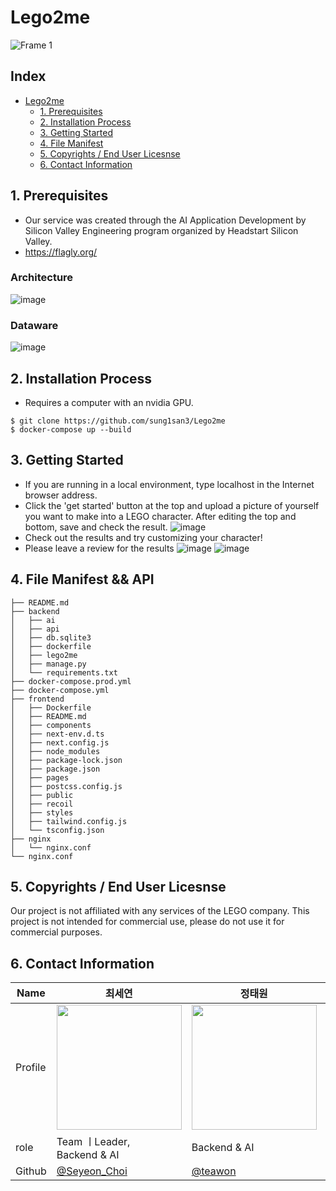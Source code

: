 # Lego2me
![Frame 1](https://user-images.githubusercontent.com/54930877/151214445-027c87e3-d8c5-4cbc-aac9-7cec41e1e20d.jpg)

## Index
- [Lego2me](#lego2me)
  - [1. Prerequisites](#1-prerequisites)
  - [2. Installation Process](#2-installation-process)
  - [3. Getting Started](#3-getting-started)
  - [4. File Manifest](#4-file-manifest)
  - [5. Copyrights / End User Licesnse](#5-copyrights--end-user-licesnse)
  - [6. Contact Information](#6-contact-information)

## 1. Prerequisites
- Our service was created through the AI Application Development by Silicon Valley Engineering program organized by Headstart Silicon Valley. 
- https://flagly.org/
### **Architecture**
![image](https://user-images.githubusercontent.com/54930877/151213519-4f122273-bca5-47b4-99e2-2f0aeb5b05f5.png)
### **Dataware**
![image](https://user-images.githubusercontent.com/54930877/151213688-5ee75c1f-e916-482f-890d-5bdf5c91352a.png)

## 2. Installation Process
- Requires a computer with an nvidia GPU.
```
$ git clone https://github.com/sung1san3/Lego2me
$ docker-compose up --build
```
## 3. Getting Started
- If you are running in a local environment, type localhost in the Internet browser address.
- Click the 'get started' button at the top and upload a picture of yourself you want to make into a LEGO character. After editing the top and bottom, save and check the result.
![image](https://user-images.githubusercontent.com/54930877/151208137-9c34e377-4610-4d8c-b839-d198c4f57447.png)
- Check out the results and try customizing your character!
- Please leave a review for the results
![image](https://user-images.githubusercontent.com/54930877/151210758-16a7822d-d600-4cdd-abd8-1bb283b2606b.png)
![image](https://user-images.githubusercontent.com/54930877/151211337-11d81eed-b686-44a6-96b9-16c7bb6d9935.png)


## 4. File Manifest && API
```
├── README.md
├── backend
│   ├── ai
│   ├── api
│   ├── db.sqlite3
│   ├── dockerfile
│   ├── lego2me
│   ├── manage.py
│   └── requirements.txt
├── docker-compose.prod.yml
├── docker-compose.yml
├── frontend
│   ├── Dockerfile
│   ├── README.md
│   ├── components
│   ├── next-env.d.ts
│   ├── next.config.js
│   ├── node_modules
│   ├── package-lock.json
│   ├── package.json
│   ├── pages
│   ├── postcss.config.js
│   ├── public
│   ├── recoil
│   ├── styles
│   ├── tailwind.config.js
│   └── tsconfig.json
├── nginx
│   └── nginx.conf
└── nginx.conf
```

## 5. Copyrights / End User Licesnse
Our project is not affiliated with any services of the LEGO company.
This project is not intended for commercial use, please do not use it for commercial purposes.
## 6. Contact Information

| Name    | 최세연                                        |정태원                               | 권종석                                        | 허민                                    |
| ------- | --------------------------------------------- | ------------------------------------ | --------------------------------------------- | --------------------------------------- |
| Profile | <img width="200px" src="https://user-images.githubusercontent.com/54930877/151215016-6f79b9e0-52c4-4150-aae1-c0acf99c1bc0.png" />|<img width="200px" src="https://user-images.githubusercontent.com/54930877/151215390-7c3efaa5-305e-41c5-aafe-42ca58aa4969.png" />| <img width="200px" src="https://user-images.githubusercontent.com/54930877/151215550-6eb72027-28aa-4aac-a82c-861c5f3ea683.png" />| <img width="200px" src="https://user-images.githubusercontent.com/54930877/151215125-698e1cea-1254-4f03-8bb1-d5011dbedfa0.png" />|
| role    | Team ㅣLeader, <br>Backend & AI                 | Backend & AI                         | Backend & AI                                 | Frontend |
| Github  | [@Seyeon_Choi](https://github.com/barabobBOB) | [@teawon](https://github.com/teawon) | [@jongseok Kwon](https://github.com/himJJong) | [@Heo Min](https://github.com/hhhminme) |
